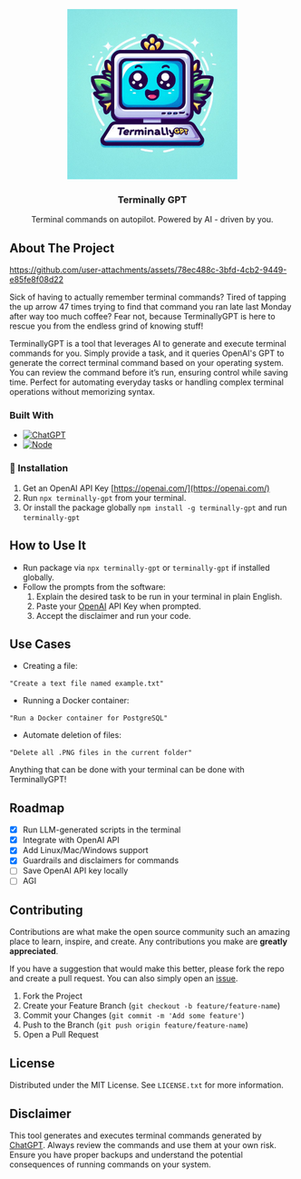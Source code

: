 <a id="readme-top"></a>

<div align="center">
  <a href="https://github.com/oftheheadland/terminal-gpt">
    <img src="https://github.com/oftheheadland/terminal-gpt/raw/master/images/logo.png" alt="Logo" width="300" height="300">
  </a>

  <h3 align="center">Terminally GPT</h3>

  <p align="center">
Terminal commands on autopilot. Powered by AI - driven by you. 
  </p>
</div>

## About The Project

https://github.com/user-attachments/assets/78ec488c-3bfd-4cb2-9449-e85fe8f08d22

Sick of having to actually remember terminal commands? Tired of tapping the up arrow 47 times trying to find that command you ran late last Monday after way too much coffee? Fear not, because TerminallyGPT is here to rescue you from the endless grind of knowing stuff!

TerminallyGPT is a tool that leverages AI to generate and execute terminal commands for you. Simply provide a task, and it queries OpenAI's GPT to generate the correct terminal command based on your operating system. You can review the command before it’s run, ensuring control while saving time. Perfect for automating everyday tasks or handling complex terminal operations without memorizing syntax.

### Built With

- [![ChatGPT][gpt]][gpt-url]
- [![Node][node]][node-url]

### 🚀 Installation

1. Get an OpenAI API Key [https://openai.com/](https://openai.com/)
2. Run `npx terminally-gpt` from your terminal.
3. Or install the package globally `npm install -g terminally-gpt` and run `terminally-gpt`

## How to Use It

- Run package via `npx terminally-gpt` or `terminally-gpt` if installed globally.
- Follow the prompts from the software:
  1. Explain the desired task to be run in your terminal in plain English.
  2. Paste your [OpenAI](https://openai.com/) API Key when prompted.
  3. Accept the disclaimer and run your code.

## Use Cases

- Creating a file:

```
"Create a text file named example.txt"
```

- Running a Docker container:

```
"Run a Docker container for PostgreSQL"
```

- Automate deletion of files:

```
"Delete all .PNG files in the current folder"
```

Anything that can be done with your terminal can be done with TerminallyGPT!

## Roadmap

- [x] Run LLM-generated scripts in the terminal
- [x] Integrate with OpenAI API
- [x] Add Linux/Mac/Windows support
- [x] Guardrails and disclaimers for commands
- [ ] Save OpenAI API key locally
- [ ] AGI

## Contributing

Contributions are what make the open source community such an amazing place to learn, inspire, and create. Any contributions you make are **greatly appreciated**.

If you have a suggestion that would make this better, please fork the repo and create a pull request. You can also simply open an [issue](https://github.com/oftheheadland/terminal-gpt/issues).

1. Fork the Project
2. Create your Feature Branch (`git checkout -b feature/feature-name`)
3. Commit your Changes (`git commit -m 'Add some feature'`)
4. Push to the Branch (`git push origin feature/feature-name`)
5. Open a Pull Request

## License

Distributed under the MIT License. See `LICENSE.txt` for more information.

[gpt]: https://img.shields.io/badge/chatGPT-74aa9c?logo=openai&logoColor=white
[node]: https://img.shields.io/badge/node.js-339933?style=for-the-badge&logo=Node.js&logoColor=white
[gpt-url]: https://openai.com/
[node-url]: https://nodejs.org/

## Disclaimer

This tool generates and executes terminal commands generated by [ChatGPT](https://openai.com/). Always review the commands and use them at your own risk. Ensure you have proper backups and understand the potential consequences of running commands on your system.
